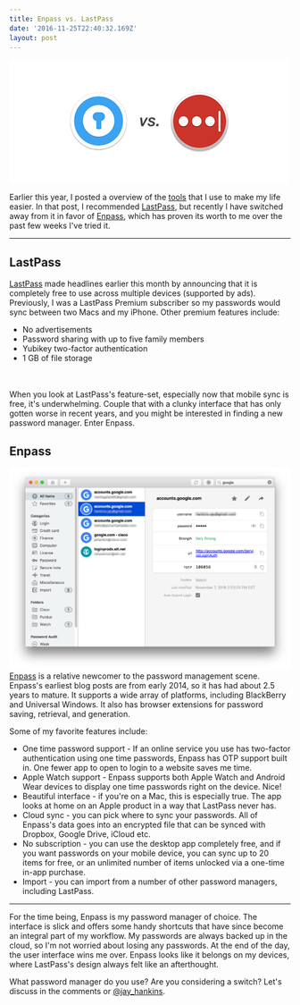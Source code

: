 ```yaml
---
title: Enpass vs. LastPass
date: '2016-11-25T22:40:32.169Z'
layout: post
---
```


![Enpass and LastPass logos](passvs.png)

Earlier this year, I posted a overview of the [tools](/tools) that I use to make my life easier. In that post, I recommended [LastPass][lastpass], but recently I have switched away from it in favor of [Enpass][enpass], which has proven its worth to me over the past few weeks I've tried it.

[lastpass]: https://lastpass.com
[enpass]: https://enpass.io

---

## LastPass
[LastPass][lastpass] made headlines earlier this month by announcing that it is completely free to use across multiple devices (supported by ads). Previously, I was a LastPass Premium subscriber so my passwords would sync between two Macs and my iPhone. Other premium features include:

* No advertisements
* Password sharing with up to five family members
* Yubikey two-factor authentication
* 1 GB of file storage

<br><br>
When you look at LastPass's feature-set, especially now that mobile sync is free, it's underwhelming. Couple that with a clunky interface that has only gotten worse in recent years, and you might be interested in finding a new password manager. Enter Enpass.


## Enpass

![Enpass Screenshot](enpass.png)
[Enpass][enpass] is a relative newcomer to the password management scene.
Enpass's earliest blog posts are from early 2014, so it has had about 2.5 years to mature. It supports a wide array of platforms, including BlackBerry and Universal Windows. It also has browser extensions for password saving, retrieval, and generation.

Some of my favorite features include:

* One time password support - If an online service you use has two-factor authentication using one time passwords, Enpass has OTP support built in. One fewer app to open to login to a website saves me time.
* Apple Watch support - Enpass supports both Apple Watch and Android Wear devices to display one time passwords right on the device. Nice!
* Beautiful interface - if you're on a Mac, this is especially true. The app looks at home on an Apple product in a way that LastPass never has.
* Cloud sync - you can pick where to sync your passwords. All of Enpass's data goes into an encrypted file that can be synced with Dropbox, Google Drive, iCloud etc.
* No subscription - you can use the desktop app completely free, and if you want passwords on your mobile device, you can sync up to 20 items for free, or an unlimited number of items unlocked via a one-time in-app purchase.
* Import - you can import from a number of other password managers, including LastPass.

---
For the time being, Enpass is my password manager of choice. The interface is slick and offers some handy shortcuts that have since become an integral part of my workflow. My passwords are always backed up in the cloud, so I'm not worried about losing any passwords. At the end of the day, the user interface wins me over. Enpass looks like it belongs on my devices, where LastPass's design always felt like an afterthought.

What password manager do you use? Are you considering a switch? Let's discuss in the comments or [@jay_hankins](https://twitter.com/jay_hankins).
